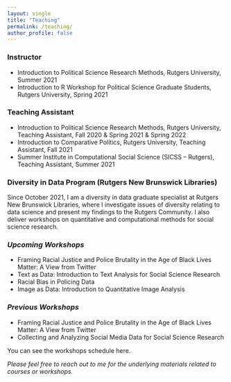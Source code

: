 ```yaml
---
layout: single
title: "Teaching"
permalink: /teaching/
author_profile: false
---
```


### Instructor 
* Introduction to Political Science Research Methods, Rutgers University, Summer 2021
* Introduction to R Workshop for Political Science Graduate Students, Rutgers University, Spring 2021

### Teaching Assistant 
* Introduction to Political Science Research Methods, Rutgers University, Teaching Assistant, Fall 2020 & Spring 2021 & Spring 2022
* Introduction to Comparative Politics, Rutgers University, Teaching Assistant, Fall 2021
* <a style="text-decoration:none" href="https://sicss.io/2021/rutgers/" target = "blank_"> Summer Institute in Computational Social Science (SICSS – Rutgers)</a>, Teaching Assistant, Summer 2021 

### Diversity in Data Program (Rutgers New Brunswick Libraries) 

Since October 2021, I am a diversity in data graduate specialist at Rutgers New Brunswick Libraries, where I investigate issues of diversity relating to data science and present my findings to the Rutgers Community. I also deliver workshops on quantitative and computational methods for social science research.

### <i> Upcoming Workshops </i>
* Framing Racial Justice and Police Brutality in the Age of Black Lives Matter: A View from Twitter
* Text as Data: Introduction to Text Analysis for Social Science Research
* Racial Bias in Policing Data
* Image as Data: Introduction to Quantitative Image Analysis 

### <i>Previous Workshops </i>
* Framing Racial Justice and Police Brutality in the Age of Black Lives Matter: A View from Twitter
* Collecting and Analyzing Social Media Data for Social Science Research 

You can see the workshops schedule  <a style="text-decoration:none" href = "https://libcal.rutgers.edu/calendar/nblworkshops?cid=4537&t=d&d=0000-00-00&cal=4537&inc=0" target = "blank_"> here</a>.  

<i> Please feel free to reach out to me for the underlying materials related to courses or workshops.</i>





